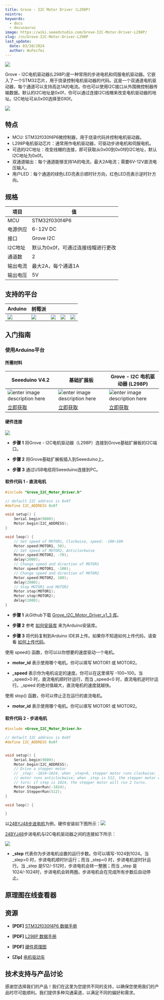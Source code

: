 ```yaml
---
title: Grove - I2C Motor Driver (L298P)
nointro:
keywords:
  - docs
  - docusaurus
image: https://wiki.seeedstudio.com/Grove-I2C-Motor-Driver-L298P/
slug: /cn/Grove-I2C-Motor-Driver-L298P
last_update:
  date: 03/20/2024
  author: WuFeifei
---
```


![](https://files.seeedstudio.com/products/105020093/img/105020093_wiki.png)

Grove - I2C电机驱动器(L298P)是一种常用的步进电机和伺服电机驱动器。它嵌入了一个STM32芯片，用于烧录控制电机驱动器的代码。这是一个双通道电机驱动器，每个通道可以支持高达1A的电流。你也可以使用I2C接口从外围微控制器传输数据。默认的I2C地址是0x0f，你可以通过连接I2C线帽来改变电机驱动器的地址。I2C地址可从0x00选择至0X0f。

<p style={{textAlign: 'center'}}><a href="https://www.seeedstudio.com/Grove-I2C-Motor-Driver-L298P-p-4534.html" target="_blank"><img src="https://files.seeedstudio.com/wiki/wiki_english/docs/images/get_one_now_small.png" width={200} height={38} border={0} /></a></p>

## 特点

- MCU: STM32f030f4P6微控制器，用于烧录代码并控制电机驱动器。
- L298P电机驱动芯片：通常用作电机驱动器，可驱动步进电机和伺服电机。
- 可选的I2C地址：改变线帽的连接，即可获取从0x00到0x0f的I2C地址，默认I2C地址为0x0f。
- 双通道输出：每个通道能够支持1A的电流，最大2A电流；需要6V-12V直流电压输入。
- 用户LED：每个通道的绿色LED亮表示顺时针方向，红色LED亮表示逆时针方向。

## 规格

|项目|值|
|---|---|
|MCU|STM32f030f4P6|
|电源供应|6-12V DC|
|接口|Grove I2C|
|I2C地址|默认为0x0f，可通过连接线帽进行更改|
|通道数|2|
|输出电流|最大2A，每个通道1A|
|输出电压|5V|

## 支持的平台

| Arduino                                                      | 树莓派                                                       |                                                              |                                                              |                                                              |
| ------------------------------------------------------------ | ------------------------------------------------------------ | ------------------------------------------------------------ | ------------------------------------------------------------ | ------------------------------------------------------------ |
| ![](https://files.seeedstudio.com/wiki/wiki_english/docs/images/arduino_logo.jpg) | ![](https://files.seeedstudio.com/wiki/wiki_english/docs/images/raspberry_pi_logo_n.jpg) | ![](https://files.seeedstudio.com/wiki/wiki_english/docs/images/bbg_logo_n.jpg) | ![](https://files.seeedstudio.com/wiki/wiki_english/docs/images/wio_logo_n.jpg) | ![](https://files.seeedstudio.com/wiki/wiki_english/docs/images/linkit_logo_n.jpg) |

## 入门指南

### 使用Arduino平台

#### 所需材料

| Seeeduino V4.2 | 基础扩展板 | Grove - I2C 电机驱动器 (L298P) |
|--------------|-------------|-----------------|
|![enter image description here](https://files.seeedstudio.com/wiki/Grove_Light_Sensor/images/gs_1.jpg)|![enter image description here](https://files.seeedstudio.com/wiki/Grove_Light_Sensor/images/gs_4.jpg)|![enter image description here](https://files.seeedstudio.com/products/105020093/img/105020093_thumbnail.jpg)|
|[立即获取](https://www.seeedstudio.com/Seeeduino-V4.2-p-2517.html)|[立即获取](https://www.seeedstudio.com/Base-Shield-V2-p-1378.html)|[立即获取](https://www.seeedstudio.com/Grove-I2C-Motor-Driver-L298P-p-4534.html)|

#### **硬件连接**

![](https://files.seeedstudio.com/wiki/Grove-I2C_Motor_Driver_V1.3/img/I2CMotorDriver-4.jpg)

- **步骤 1** 将Grove - I2C电机驱动器（L298P）连接到Grove基础扩展板的I2C端口。

- **步骤 2** 将Grove基础扩展板插入到Seeeduino上。

- **步骤 3** 通过USB电缆将Seeeduino连接到PC。

#### **软件代码 1 - 直流电机**

```C++
#include "Grove_I2C_Motor_Driver.h"

// default I2C address is 0x0f
#define I2C_ADDRESS 0x0f

void setup() {
    Serial.begin(9600);
    Motor.begin(I2C_ADDRESS);
}

void loop() {
    // Set speed of MOTOR1, Clockwise, speed: -100~100
    Motor.speed(MOTOR1, 50);
    // Set speed of MOTOR2, Anticlockwise
    Motor.speed(MOTOR2, -70);
    delay(2000);
    // Change speed and direction of MOTOR1
    Motor.speed(MOTOR1, -100);
    // Change speed and direction of MOTOR2
    Motor.speed(MOTOR2, 100);
    delay(2000);
    // Stop MOTOR1 and MOTOR2
    Motor.stop(MOTOR1);
    Motor.stop(MOTOR2);
    delay(2000);
}
```

- **步骤 1** 从Github下载 [Grove_I2C_Motor_Driver_v1_3 库](https://github.com/Seeed-Studio/Grove_I2C_Motor_Driver_v1_3/archive/master.zip)。

- **步骤 2** 参考 [如何安装库](https://wiki.seeedstudio.com/How_to_install_Arduino_Library) 来为Arduino安装库。

- **步骤 3** 将代码复制到Arduino IDE并上传。如果你不知道如何上传代码，请查看 [如何上传代码](https://wiki.seeedstudio.com/Upload_Code/)。

使用 speed() 函数，你可以以你想要的速度驱动一个电机。

- **motor_id** 表示使用哪个电机。你可以填写 MOTOR1 或 MOTOR2。

- **_speed** 表示你为电机设定的速度。你可以在这里填写 -100~100。当 _speed>0 时，直流电机顺时针运行，而当 _speed<0 时，直流电机逆时针运行。_speed 的绝对值越大，直流电机的速度就越快。


使用 stop() 函数，你可以停止正在运行的直流电机。

- **motor_id** 表示使用哪个电机。你可以填写 MOTOR1 或 MOTOR2。

#### **软件代码 2 - 步进电机**

```C++
#include <Grove_I2C_Motor_Driver.h>

// default I2C address is 0x0f
#define I2C_ADDRESS 0x0f


void setup() {
    Serial.begin(9600);
    Motor.begin(I2C_ADDRESS);
    // Drive a stepper motor
    // _step: -1024~1024, when _step>0, stepper motor runs clockwise; _step<0, stepper
    // motor runs anticlockwise; when _step is 512, the stepper motor will run a complete
    // turn; if step is 1024, the stepper motor will run 2 turns.
    Motor.StepperRun(-1024);
    Motor.StepperRun(512);
}

void loop() {

}
```

以[24BYJ48步进电机](https://www.seeedstudio.com/depot/high-quality-stepper-motor-12v-p-335.html?cPath=170_171)为例，硬件安装如下图所示：![](https://files.seeedstudio.com/wiki/Grove-I2C_Motor_Driver_V1.3/img/I2C_Motor_Driver_control_a_Stepper_Motor.jpg)

[24BYJ48](https://www.seeedstudio.com/depot/high-quality-stepper-motor-12v-p-335.html?cPath=170_171)步进电机与I2C电机驱动器之间的连接如下所示：

![](https://files.seeedstudio.com/wiki/Grove-I2C_Motor_Driver_V1.3/img/I2C_Motor_Driver_Connector.jpg)

- **_step** 代表你为步进电机设置的运行步数。你可以填写-1024到1024。当 _step>0 时，步进电机顺时针运行；而当 _step<0 时，步进电机逆时针运行。当 _step 是512/-512时，步进电机会转一整圈；而当 _step 是1024/-1024时，步进电机会转两圈。步进电机会在完成所有步数后自动停止。

## **原理图在线查看器**

<div className="altium-ecad-viewer" data-project-src="https://files.seeedstudio.com/products/105020093/doc/Grove-I2C-Motor-Driver-L298P.zip" style={{borderRadius: '0px 0px 4px 4px', height: 500, borderStyle: 'solid', borderWidth: 1, borderColor: 'rgb(241, 241, 241)', overflow: 'hidden', maxWidth: 1280, maxHeight: 700, boxSizing: 'border-box'}}>
</div>

## 资源

- **[PDF]** [STM32f030f4P6 数据手册](https://files.seeedstudio.com/products/105020093/doc/STM32F030F4;TSSOP-20_%E8%A7%84%E6%A0%BC%E4%B9%A6.pdf)

- **[PDF]** [L298P 数据手册](https://files.seeedstudio.com/products/105020093/doc/L298P;PowerSO-20_%E7%89%A9%E6%96%99%E8%A7%84%E6%A0%BC%E4%B9%A6.pdf)

- **[PDF]** [硬件原理图](https://files.seeedstudio.com/products/105020093/doc/Grove%20-%20I2C%20Motor%20Driver%20(L298P)_v1.0_SCH_191210.pdf)

- **[Zip]** [电机驱动车](https://github.com/Seeed-Studio/Grove_I2C_Motor_Driver_v1_3/archive/master.zip)

## 技术支持与产品讨论

感谢您选择我们的产品！我们在这里为您提供不同的支持，以确保您使用我们的产品时尽可能顺利。我们提供多种沟通渠道，以满足不同的偏好和需求。

<div class="button_tech_support_container">
<a href="https://forum.seeedstudio.com/" class="button_forum"></a> 
<a href="https://www.seeedstudio.com/contacts" class="button_email"></a>
</div>

<div class="button_tech_support_container">
<a href="https://discord.gg/eWkprNDMU7" class="button_discord"></a> 
<a href="https://github.com/Seeed-Studio/wiki-documents/discussions/69" class="button_discussion"></a>
</div>
